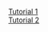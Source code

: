 [Tutorial 1](https://create.arduino.cc/projecthub/Mozahid/led-blinking-with-arduino-mega-2560-4dae35)  
[Tutorial 2](https://www.c-sharpcorner.com/UploadFile/7d4524/blinking-an-led-in-arduino-mega-2560)  
